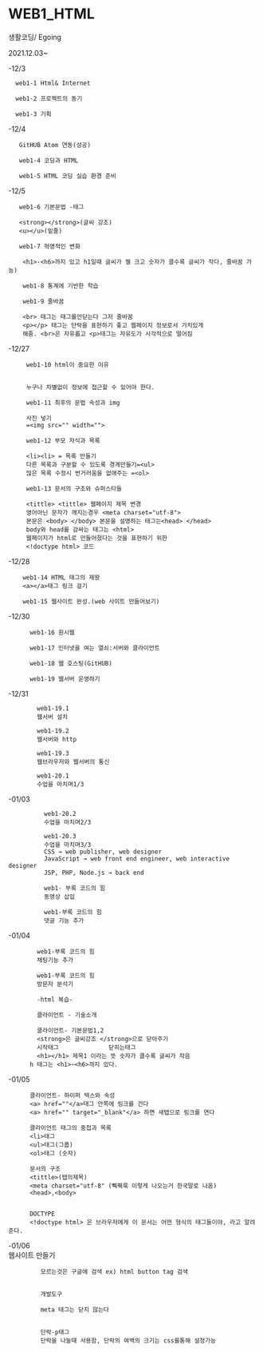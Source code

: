 # WEB1_HTML
생활코딩/ Egoing

2021.12.03~



-12/3

      web1-1 Html& Internet

      web1-2 프로젝트의 동기

      web1-3 기획

-12/4

       GitHUB Atom 연동(성공)

       web1-4 코딩과 HTML

       web1-5 HTML 코딩 실습 환경 준비


-12/5

       web1-6 기본문법 -태그

       <strong></strong>(글씨 강조)
       <u></u>(밑줄)

       web1-7 혁명적인 변화

        <h1>-<h6>까지 있고 h1일때 글씨가 젤 크고 숫자가 클수록 글씨가 작다, 줄바꿈 가능)

        web1-8 통계에 기반한 학습

        web1-9 줄바꿈

        <br> 태그는 태그를안닫는다 그저 줄바꿈
        <p></p> 태그는 단락을 표현하기 좋고 웹페이지 정보로서 가치있게
        해줌. <br>은 자유롭고 <p>태그는 자유도가 시각적으로 떨어짐


  -12/27  

         web1-10 html이 중요한 이유


         누구나 차별없이 정보에 접근할 수 있어야 한다.

         web1-11 최후의 문법 속성과 img

         사진 넣기
         =<img src="" width="">

         web1-12 부모 자식과 목록

         <li><li> = 목록 만들기
         다른 목록과 구분할 수 있도록 경계만들기=<ul>
         많은 목록 수정시 번거러움을 없애주는 =<ol>

         web1-13 문서의 구조와 슈퍼스타들

         <tittle> <tittle> 웹페이지 제목 변경
         영어아닌 문자가 깨지는경우 <meta charset="utf-8">
         본문은 <body> </body> 본문을 설명하는 태그는<head> </head>
         body와 head를 감싸는 태그는 <html>
         웹페이지가 html로 만들어졌다는 것을 표현하기 위한
         <!doctype html> 코드

  -12/28


        web1-14 HTML 태그의 제왕
        <a></a>태그 링크 걸기

        web1-15 웹사이트 완성.(web 사이트 만들어보기)





   -12/30

          web1-16 원시웹

          web1-17 인터넷을 여는 열쇠:서버와 클라이언트

          web1-18 웹 호스팅(GitHUB)

          web1-19 웹서버 운영하기







-12/31




            web1-19.1
            웹서버 설치

            web1-19.2
            웹서버와 http

            web1-19.3
            웹브라우저와 웹서버의 통신

            web1-20.1
            수업을 마치며1/3




-01/03

              web1-20.2
              수업을 마치며2/3

              web1-20.3
              수업을 마치며3/3
              CSS → web publisher, web designer
              JavaScript → web front end engineer, web interactive designer
              JSP, PHP, Node.js → back end

              web1- 부록 코드의 힘
              동영상 삽입

              web1-부록 코드의 힘
              댓글 기능 추가



-01/04


            web1-부록 코드의 힘
            채팅기능 추가

            web1-부록 코드의 힘
            방문자 분석기

            -html 복습-

            클라이언트 - 기술소개

            클라이언트- 기본문법1,2
            <strong>은 글씨강조 </strong>으로 닫아주기
            시작태그              닫히는태그
            <h1></h1> 제목1 이라는 뜻 숫자가 클수록 글씨가 작음
          h 태그는 <h1>~<h6>까지 있다.


-01/05


          클라이언트- 하이퍼 텍스와 속성
          <a> href=""</a>태그 안쪽에 링크를 건다
          <a> href="" target="_blank"</a> 하면 새탭으로 링크를 연다

          클라이언트 태그의 중첩과 목록
          <li>태그
          <ul>태그(그룹)
          <ol>태그 (숫자)

          문서의 구조
          <tittle>(탭의제목)
          <meta charset="utf-8" (쀅훽룩 이렇게 나오는거 한국말로 나옴)
          <head>,<body>


          DOCTYPE
          <!doctype html> 은 브라우저에게 이 문서는 어떤 형식의 태그들이야, 라고 알려준다.


          


-01/06     
             웹사이트 만들기

             모르는것은 구글에 검색 ex) html button tag 검색


             개발도구

             meta 태그는 닫지 않는다


             단락-p태그
             단락을 나눌때 사용함, 단락의 여백의 크기는 css를통해 설정가능
